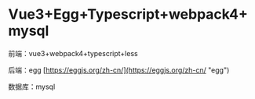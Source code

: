 # Vue3+Egg+Typescript+webpack4+mysql

前端：vue3+webpack4+typescript+less

后端：egg      [https://eggjs.org/zh-cn/](https://eggjs.org/zh-cn/ "egg")

数据库：mysql

